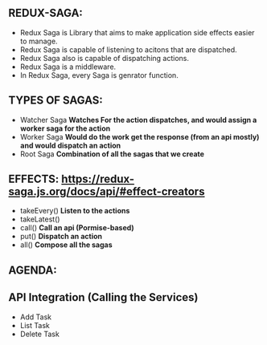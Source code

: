 REDUX-SAGA: 
---------------------   
- Redux Saga is Library that aims to make application side effects easier to manage.
- Redux Saga is capable of listening to acitons that are dispatched.
- Redux Saga also is capable of dispatching actions.
- Redux Saga is a middleware.
- In Redux Saga, every Saga is genrator function.

TYPES OF SAGAS: 
---------------------
- Watcher Saga **Watches For the action dispatches, and would assign a worker saga for the action**
- Worker Saga **Would do the work get the response (from an api mostly) and would dispatch an action**
- Root Saga **Combination of all the sagas that we create**

EFFECTS: https://redux-saga.js.org/docs/api/#effect-creators
---------------------
- takeEvery()  **Listen to the actions**
- takeLatest() 
- call() **Call an api (Pormise-based)**
- put() **Dispatch an action**
- all() **Compose all the sagas**

AGENDA: 
---------------------
API Integration (Calling the Services)
---------------------
- Add Task
- List Task
- Delete Task


